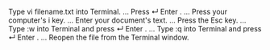 Type vi filename.txt into Terminal. ...
Press ↵ Enter . ...
Press your computer's i key. ...
Enter your document's text. ...
Press the Esc key. ...
Type :w into Terminal and press ↵ Enter . ...
Type :q into Terminal and press ↵ Enter . ...
Reopen the file from the Terminal window.
